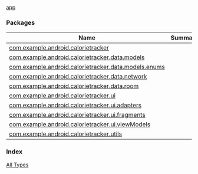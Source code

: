 [app](./index.md)

### Packages

| Name | Summary |
|---|---|
| [com.example.android.calorietracker](com.example.android.calorietracker/index.md) |  |
| [com.example.android.calorietracker.data.models](com.example.android.calorietracker.data.models/index.md) |  |
| [com.example.android.calorietracker.data.models.enums](com.example.android.calorietracker.data.models.enums/index.md) |  |
| [com.example.android.calorietracker.data.network](com.example.android.calorietracker.data.network/index.md) |  |
| [com.example.android.calorietracker.data.room](com.example.android.calorietracker.data.room/index.md) |  |
| [com.example.android.calorietracker.ui](com.example.android.calorietracker.ui/index.md) |  |
| [com.example.android.calorietracker.ui.adapters](com.example.android.calorietracker.ui.adapters/index.md) |  |
| [com.example.android.calorietracker.ui.fragments](com.example.android.calorietracker.ui.fragments/index.md) |  |
| [com.example.android.calorietracker.ui.viewModels](com.example.android.calorietracker.ui.view-models/index.md) |  |
| [com.example.android.calorietracker.utils](com.example.android.calorietracker.utils/index.md) |  |

### Index

[All Types](alltypes/index.md)